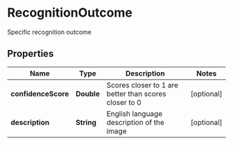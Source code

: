 

# RecognitionOutcome

Specific recognition outcome

## Properties

| Name | Type | Description | Notes |
|------------ | ------------- | ------------- | -------------|
|**confidenceScore** | **Double** | Scores closer to 1 are better than scores closer to 0 |  [optional] |
|**description** | **String** | English language description of the image |  [optional] |



